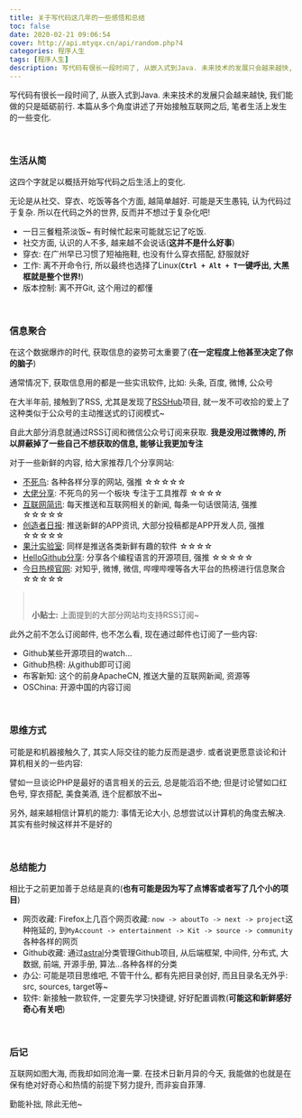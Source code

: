 ```yaml
---
title: 关于写代码这几年的一些感悟和总结
toc: false
date: 2020-02-21 09:06:54
cover: http://api.mtyqx.cn/api/random.php?4
categories: 程序人生
tags: [程序人生]
description: 写代码有很长一段时间了, 从嵌入式到Java. 未来技术的发展只会越来越快, 我们能做的只是砥砺前行. 本篇从多个角度讲述了开始接触互联网之后, 笔者生活上发生的一些变化. 
---
```


写代码有很长一段时间了, 从嵌入式到Java. 未来技术的发展只会越来越快, 我们能做的只是砥砺前行. 本篇从多个角度讲述了开始接触互联网之后, 笔者生活上发生的一些变化. 

<br/>

<!--more-->

### **生活从简**

这四个字就足以概括开始写代码之后生活上的变化.

无论是从社交、穿衣、吃饭等各个方面, 越简单越好. 可能是天生愚钝, 认为代码过于复杂. 所以在代码之外的世界, 反而并不想过于复杂化吧!

-   一日三餐粗茶淡饭~ 有时候忙起来可能就忘记了吃饭.
-   社交方面, 认识的人不多, 越来越不会说话(**这并不是什么好事**)
-   穿衣: 在广州早已习惯了短袖拖鞋, 也没有什么穿衣搭配, 舒服就好
-   工作: 离不开命令行, 所以最终也选择了Linux(**`Ctrl + Alt + T`一键呼出, 大黑框就是整个世界!**)
-   版本控制: 离不开Git, 这个用过的都懂

<br/>

### **信息聚合**

在这个数据爆炸的时代, 获取信息的姿势可太重要了(**在一定程度上他甚至决定了你的脑子**)

通常情况下, 获取信息用的都是一些实讯软件, 比如: 头条, 百度, 微博, 公众号

在大半年前, 接触到了RSS, 尤其是发现了[RSSHub](https://github.com/DIYgod/RSSHub)项目, 就一发不可收拾的爱上了这种类似于公众号的主动推送式的订阅模式~

自此大部分消息就通过RSS订阅和微信公众号订阅来获取. **我是没用过微博的, 所以屏蔽掉了一些自己不想获取的信息, 能够让我更加专注**

对于一些新鲜的内容, 给大家推荐几个分享网站:

-   [不死鸟](https://hao.su/archives.html): 各种各样分享的网站, 强推 ☆☆☆☆☆
-   [大佬分享](https://dalao.ru/): 不死鸟的另一个板块 专注于工具推荐 ☆☆☆☆
-   [互联网简讯](https://zhuanlan.zhihu.com/NewsFlash): 每天推送和互联网相关的新闻, 每条一句话很简洁, 强推 ☆☆☆☆☆
-   [创造者日报](https://beta.creatorsdaily.com/): 推送新鲜的APP资讯, 大部分投稿都是APP开发人员, 强推 ☆☆☆☆☆
-   [果汁实验室](http://guozhivip.com/lab/): 同样是推送各类新鲜有趣的软件 ☆☆☆☆
-   [HelloGithub分享](https://hellogithub.com/): 分享各个编程语言的开源项目, 强推 ☆☆☆☆☆
-   [今日热榜官网](https://tophub.today/): 对知乎, 微博, 微信, 哔哩哔哩等各大平台的热榜进行信息聚合 ☆☆☆☆☆

><br/>
>
>**小贴士:** 上面提到的大部分网站均支持RSS订阅~

此外之前不怎么订阅邮件, 也不怎么看, 现在通过邮件也订阅了一些内容:

-   Github某些开源项目的watch…
-   Github热榜: 从github即可订阅
-   布客新知: 这个的前身ApacheCN, 推送大量的互联网新闻, 资源等
-   OSChina: 开源中国的内容订阅

<br/>

### **思维方式**

可能是和机器接触久了, 其实人际交往的能力反而是退步. 或者说更愿意谈论和计算机相关的一些内容:

譬如一旦谈论PHP是最好的语言相关的云云, 总是能滔滔不绝; 但是讨论譬如口红色号, 穿衣搭配, 美食美酒, 连个屁都放不出~

另外, 越来越相信计算机的能力: 事情无论大小, 总想尝试以计算机的角度去解决. 其实有些时候这样并不是好的

<br/>

### **总结能力**

相比于之前更加善于总结是真的(**也有可能是因为写了点博客或者写了几个小的项目**)

-   网页收藏: Firefox上几百个网页收藏: `now -> aboutTo -> next -> project`这种拖延的, 到`MyAccount -> entertainment -> Kit -> source -> community`各种各样的网页
-   Github收藏: 通过[astral](https://app.astralapp.com/dashboard)分类管理Github项目, 从后端框架, 中间件, 分布式, 大数据, 前端, 开源手册, 算法…各种各样的分类
-   办公: 可能是项目思维吧, 不管干什么, 都有先把目录创好, 而且目录名无外乎: src, sources, target等~
-   软件: 新接触一款软件, 一定要先学习快捷键, 好好配置调教(**可能这和新鲜感好奇心有关吧**)

<br/>

### **后记**

互联网如图大海, 而我却如同沧海一粟. 在技术日新月异的今天, 我能做的也就是在保有绝对好奇心和热情的前提下努力提升, 而非妄自菲薄.

勤能补拙, 除此无他~

<br/>